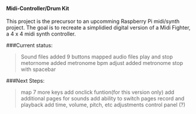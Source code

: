 #### Midi-Controller/Drum Kit

This project is the precursor to an upcomming Raspberry Pi midi/synth project. The goal is to recreate a simplidied digital version of a Midi Fighter, a 4 x 4 midi synth controller.

###Current status:

> Sound files added
> 9 buttons mapped
> audio files play and stop
> metornome added
> metronome bpm adjust added
> metronome stop with spacebar

###Next Steps:

> map 7 more keys
> add onclick funtion(for this version only)
> add additional pages for sounds
> add ability to switch pages
> record and playback
> add time, volume, pitch, etc adjustments
> control panel (?)
